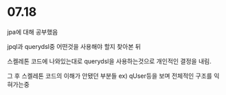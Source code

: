 # 07.18

jpa에 대해 공부했음

jpql과 querydsl중 어떤것을 사용해야 할지 찾아본 뒤

스켈레톤 코드에 나와있는대로 querydsl을 사용하는것으로 개인적인 결정을 내림.

그 후 스켈레톤 코드의 이해가 안됐던 부분들 ex) qUser등을 보며 전체적인 구조를 익혀가는중

